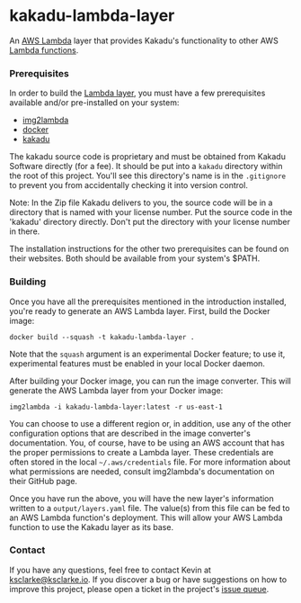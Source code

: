 # kakadu-lambda-layer

An [AWS Lambda](https://aws.amazon.com/lambda/) layer that provides Kakadu's functionality to other AWS [Lambda functions](https://docs.aws.amazon.com/lambda/latest/dg/lambda-introduction-function.html).

### Prerequisites

In order to build the [Lambda layer](https://docs.aws.amazon.com/lambda/latest/dg/configuration-layers.html), you must have a few prerequisites available and/or pre-installed on your system:

* [img2lambda](https://github.com/awslabs/aws-lambda-container-image-converter)
* [docker](https://www.docker.com/products/docker-engine)
* [kakadu](http://kakadusoftware.com/)

The kakadu source code is proprietary and must be obtained from Kakadu Software directly (for a fee). It should be put into a `kakadu` directory within the root of this project. You'll see this directory's name is in the `.gitignore` to prevent you from accidentally checking it into version control.

Note: In the Zip file Kakadu delivers to you, the source code will be in a directory that is named with your license number. Put the source code in the 'kakadu' directory directly. Don't put the directory with your license number in there.

The installation instructions for the other two prerequisites can be found on their websites. Both should be available from your system's $PATH.

### Building

Once you have all the prerequisites mentioned in the introduction installed, you're ready to generate an AWS Lambda layer. First, build the Docker image:

    docker build --squash -t kakadu-lambda-layer .

Note that the `squash` argument is an experimental Docker feature; to use it, experimental features must be enabled in your local Docker daemon.

After building your Docker image, you can run the image converter. This will generate the AWS Lambda layer from your Docker image:

    img2lambda -i kakadu-lambda-layer:latest -r us-east-1

You can choose to use a different region or, in addition, use any of the other configuration options that are described in the image converter's documentation. You, of course, have to be using an AWS account that has the proper permissions to create a Lambda layer. These credentials are often stored in the local `~/.aws/credentials` file. For more information about what permissions are needed, consult img2lambda's documentation on their GitHub page.

Once you have run the above, you will have the new layer's information written to a `output/layers.yaml` file. The value(s) from this file can be fed to an AWS Lambda function's deployment. This will allow your AWS Lambda function to use the Kakadu layer as its base.

### Contact

If you have any questions, feel free to contact Kevin at <a href="mailto:ksclarke@ksclarke.io">ksclarke@ksclarke.io</a>. If you discover a bug or have suggestions on how to improve this project, please open a ticket in the project's [issue queue](https://github.com/UCLALibrary/kakadu-lambda-layer/issues).
